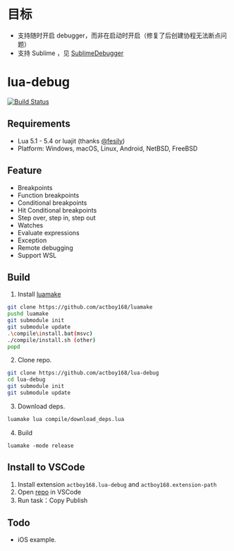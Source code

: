 # 目标

+ 支持随时开启 debugger，而非在启动时开启（修复了后创建协程无法断点问题）
+ 支持 Sublime ，见 [SublimeDebugger](https://github.com/huanzai/SublimeDebugger)

# lua-debug

[![Build Status](https://github.com/actboy168/lua-debug/workflows/build/badge.svg)](https://github.com/actboy168/lua-debug/actions?workflow=build)

## Requirements

* Lua 5.1 - 5.4 or luajit (thanks [@fesily](https://github.com/fesily))
* Platform: Windows, macOS, Linux, Android, NetBSD, FreeBSD

## Feature

* Breakpoints
* Function breakpoints
* Conditional breakpoints
* Hit Conditional breakpoints
* Step over, step in, step out
* Watches
* Evaluate expressions
* Exception
* Remote debugging
* Support WSL

## Build

1. Install [luamake](https://github.com/actboy168/luamake)
``` bash
git clone https://github.com/actboy168/luamake
pushd luamake
git submodule init
git submodule update
.\compile\install.bat(msvc)
./compile/install.sh (other)
popd
```

2. Clone repo.
``` bash
git clone https://github.com/actboy168/lua-debug
cd lua-debug
git submodule init
git submodule update
```

3. Download deps.
``` bash
luamake lua compile/download_deps.lua
```

4. Build
```
luamake -mode release
```

## Install to VSCode

1. Install extension `actboy168.lua-debug` and `actboy168.extension-path`
2. Open [repo](https://github.com/actboy168/lua-debug) in VSCode
3. Run task：Copy Publish

## Todo

* iOS example.
